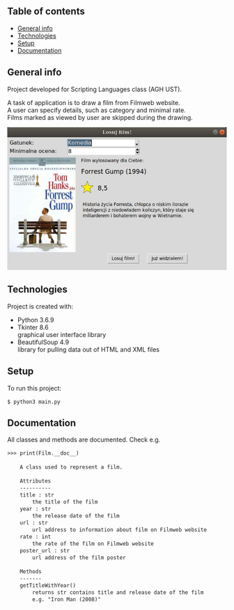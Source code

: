 ## Table of contents
* [General info](#general-info)
* [Technologies](#technologies)
* [Setup](#setup)
* [Documentation](#documentation)

## General info
Project developed for Scripting Languages class (AGH UST).

A task of application is to draw a film from Filmweb website.\
A user can specify details, such as category and minimal rate.\
Films marked as viewed by user are skipped during the drawing.

![Main Window](screenshots/main_window.png)

## Technologies
Project is created with:
* Python 3.6.9
* Tkinter 8.6\
graphical user interface library
* BeautifulSoup 4.9\
library for pulling data out of HTML and XML files

## Setup
To run this project:
```
$ python3 main.py
```

## Documentation
All classes and methods are documented. Check e.g.
```
>>> print(Film.__doc__)

    A class used to represent a film.

    Attributes
    ----------
    title : str
        the title of the film
    year : str
        the release date of the film
    url : str
        url address to information about film on Filmweb website
    rate : int
        the rate of the film on Filmweb website
    poster_url : str
        url address of the film poster

    Methods
    -------
    getTitleWithYear()
        returns str contains title and release date of the film
        e.g. "Iron Man (2008)"
```
